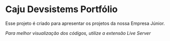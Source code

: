 # Caju Devsistems Portfólio

Esse projeto é criado para apresentar os projetos da nossa Empresa Júnior.

*Para melhor visualização dos códigos, utilize a extensão Live Server*
